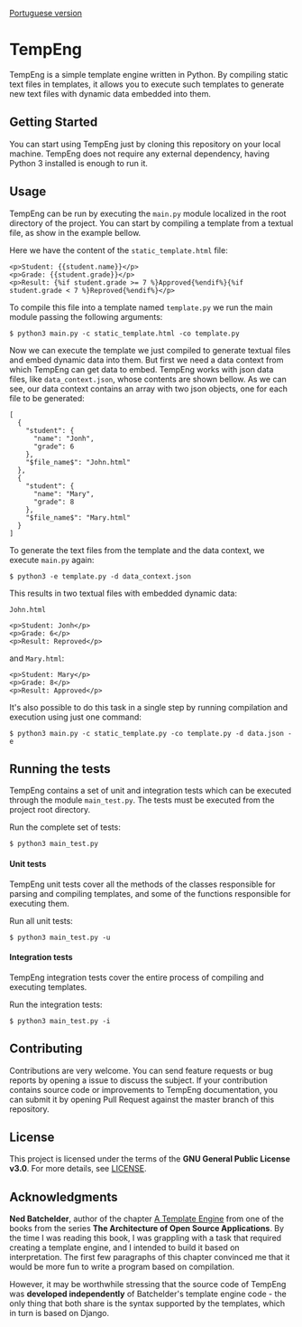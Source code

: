 [Portuguese version](README.pt-br.md)

# TempEng

TempEng is a simple template engine written in Python.
By compiling static text files in templates, it allows you to execute such templates to generate new text files with dynamic data embedded into them.


## Getting Started

You can start using TempEng just by cloning this repository on your local machine.
TempEng does not require any external dependency, having Python 3 installed is enough to run it.


## Usage

TempEng can be run by executing the `main.py` module localized in the root directory of the project.
You can start by compiling a template from a textual file, as show in the example bellow.

Here we have the content of the `static_template.html` file:
```
<p>Student: {{student.name}}</p>
<p>Grade: {{student.grade}}</p>
<p>Result: {%if student.grade >= 7 %}Approved{%endif%}{%if student.grade < 7 %}Reproved{%endif%}</p>
```
To compile this file into a template named `template.py` we run the main module passing the following arguments:
```
$ python3 main.py -c static_template.html -co template.py
```
Now we can execute the template we just compiled to generate textual files and embed dynamic data into them. But first we need a data context from which TempEng can get data to embed. TempEng works with json data files, like `data_context.json`, whose contents are shown bellow. As we can see, our data context contains an array with two json objects, one for each file to be generated:
```
[
  {
    "student": {
      "name": "Jonh",
      "grade": 6
    },
    "$file_name$": "John.html"
  },
  {
    "student": {
      "name": "Mary",
      "grade": 8
    },
    "$file_name$": "Mary.html"
  }
]
```
To generate the text files from the template and the data context, we execute `main.py` again:
```
$ python3 -e template.py -d data_context.json
```
This results in two textual files with embedded dynamic data:

 `John.html`
```
<p>Student: Jonh</p>
<p>Grade: 6</p>
<p>Result: Reproved</p>
```
and `Mary.html`:
```
<p>Student: Mary</p>
<p>Grade: 8</p>
<p>Result: Approved</p>
```

It's also possible to do this task in a single step by running compilation and execution using just one command:
```
$ python3 main.py -c static_template.py -co template.py -d data.json -e
```

## Running the tests

TempEng contains a set of unit and integration tests which can be executed through the module `main_test.py`. The tests must be executed from the project root directory.

Run the complete set of tests:
```
$ python3 main_test.py
```
#### Unit tests

TempEng unit tests cover all the methods of the classes responsible for parsing and compiling templates, and some of the functions responsible for executing them.

Run all unit tests:
```
$ python3 main_test.py -u
```
#### Integration tests

TempEng integration tests cover the entire process of compiling and executing templates.

Run the integration tests:
```
$ python3 main_test.py -i
```

## Contributing

Contributions are very welcome. You can send feature requests or bug reports by opening a issue to discuss the subject. If your contribution contains source code or improvements to TempEng documentation, you can submit it by opening Pull Request against the master branch of this repository.

## License

This project is licensed under the terms of the **GNU General Public License v3.0**. For more details, see [LICENSE](LICENSE).

## Acknowledgments
**Ned Batchelder**, author of the chapter [A Template Engine](http://aosabook.org/en/500L/a-template-engine.html) from one of the books from the series **The Architecture of Open Source Applications**. By the time I was reading this book, I was grappling with a task that required creating a template engine, and I intended to build it based on interpretation. The first few paragraphs of this chapter convinced me that it would be more fun to write a program based on compilation.

However, it may be worthwhile stressing that the source code of TempEng was **developed independently** of Batchelder's template engine code - the only thing that both share is the syntax supported by the templates, which in turn is based on Django.
